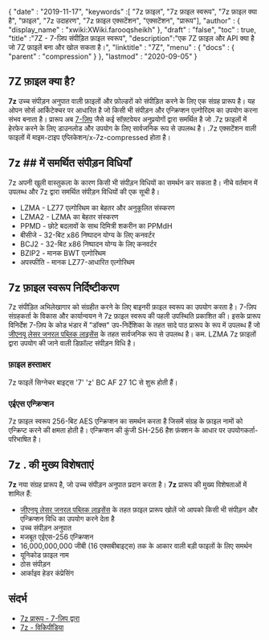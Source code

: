 {
  "date" : "2019-11-17",
  "keywords" :[ "7z फ़ाइल", "7z फ़ाइल स्वरूप", "7z फ़ाइल क्या है", "फ़ाइल", "7z उदाहरण", "7z फ़ाइल एक्सटेंशन", "एक्सटेंशन", "प्रारूप"],
  "author" : {
    "display_name" : "xwiki:XWiki.farooqsheikh"
},
  "draft" : "false",
  "toc" : true,
  "title" :"7Z - 7-ज़िप संपीड़ित फ़ाइल स्वरूप",
  "description":"एक 7Z फ़ाइल और API क्या है जो 7Z फ़ाइलें बना और खोल सकता है।",
  "linktitle" : "7Z",
  "menu" : {
    "docs" : {
      "parent" : "compression"
}
},
  "lastmod" : "2020-09-05"
}

## 7Z फ़ाइल क्या है?

**7z** उच्च संपीड़न अनुपात वाली फ़ाइलों और फ़ोल्डरों को संपीड़ित करने के लिए एक संग्रह प्रारूप है। यह ओपन सोर्स आर्किटेक्चर पर आधारित है जो किसी भी संपीड़न और एन्क्रिप्शन एल्गोरिदम का उपयोग करना संभव बनाता है। प्रारूप अब [7-ज़िप](https://www.7-zip.org/) जैसे कई सॉफ़्टवेयर अनुप्रयोगों द्वारा समर्थित है जो .7z फ़ाइलों में हेरफेर करने के लिए डाउनलोड और उपयोग के लिए सार्वजनिक रूप से उपलब्ध है। .7z एक्सटेंशन वाली फाइलों में माइम-टाइप एप्लिकेशन/x-7z-compressed होता है।

## 7z ## में समर्थित संपीड़न विधियाँ

7z अपनी खुली वास्तुकला के कारण किसी भी संपीड़न विधियों का समर्थन कर सकता है। नीचे वर्तमान में उपलब्ध और 7z द्वारा समर्थित संपीड़न विधियों की एक सूची है।

* LZMA - LZ77 एल्गोरिथम का बेहतर और अनुकूलित संस्करण
* LZMA2 - LZMA का बेहतर संस्करण
* PPMD - छोटे बदलावों के साथ दिमित्री शकरीन का PPMdH
* बीसीजे - 32-बिट x86 निष्पादन योग्य के लिए कनवर्टर
* BCJ2 - 32-बिट x86 निष्पादन योग्य के लिए कनवर्टर
* BZIP2 - मानक BWT एल्गोरिथम
* अपस्फीति - मानक LZ77-आधारित एल्गोरिथम

## 7z फ़ाइल स्वरूप निर्दिष्टीकरण

7z संपीड़ित अभिलेखागार को संग्रहीत करने के लिए बाइनरी फ़ाइल स्वरूप का उपयोग करता है। 7-ज़िप संग्रहकर्ता के विकास और कार्यान्वयन ने 7z फ़ाइल स्वरूप की पहली उपस्थिति प्रकाशित की। इसके प्रारूप विनिर्देश 7-ज़िप के कोड भंडार में "डॉक्स" उप-निर्देशिका के तहत सादे पाठ प्रारूप के रूप में उपलब्ध हैं जो [जीएनयू लेसर जनरल पब्लिक लाइसेंस](https://www.gnu.org/copyleft/lesser.html) के तहत सार्वजनिक रूप से उपलब्ध है। कम. LZMA 7z फ़ाइलों द्वारा उपयोग की जाने वाली डिफ़ॉल्ट संपीड़न विधि है।

### फ़ाइल हस्ताक्षर

7z फाइलें सिग्नेचर बाइट्स '7' 'z' BC AF 27 1C से शुरू होती हैं।

### एईएस एन्क्रिप्शन

7z फ़ाइल स्वरूप 256-बिट AES एन्क्रिप्शन का समर्थन करता है जिसमें संग्रह के फ़ाइल नामों को एन्क्रिप्ट करने की क्षमता होती है। एन्क्रिप्शन की कुंजी SH-256 हैश फ़ंक्शन के आधार पर उपयोगकर्ता-परिभाषित है।

## 7z . की मुख्य विशेषताएं

**7z** नया संग्रह प्रारूप है, जो उच्च संपीड़न अनुपात प्रदान करता है। **7z** प्रारूप की मुख्य विशेषताओं में शामिल हैं:

* [जीएनयू लेसर जनरल पब्लिक लाइसेंस](https://www.gnu.org/copyleft/lesser.html) के तहत फ़ाइल प्रारूप खोलें जो आपको किसी भी संपीड़न और एन्क्रिप्शन विधि का उपयोग करने देता है
* उच्च संपीड़न अनुपात
* मजबूत एईएस-256 एन्क्रिप्शन
* 16,000,000,000 जीबी (16 एक्सबीबाइट्स) तक के आकार वाली बड़ी फाइलों के लिए समर्थन
* यूनिकोड फ़ाइल नाम
* ठोस संपीड़न
* आर्काइव हेडर कंप्रेसिंग

## संदर्भ

* [7z प्रारूप - 7-ज़िप द्वारा](https://www.7-zip.org/7z.html)
* [7z - विकिपीडिया](https://en.wikipedia.org/wiki/7z)

